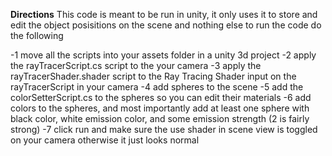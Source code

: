 **Directions**
This code is meant to be run in unity, it only uses it to store and edit the object posisitions on the scene and nothing else
to run the code do the following

-1 move all the scripts into your assets folder in a unity 3d project
-2 apply the rayTracerScript.cs script to the your camera
-3 apply the rayTracerShader.shader script to the Ray Tracing Shader input on the rayTracerScript in your camera
-4 add spheres to the scene
-5 add the colorSetterScript.cs to the spheres so you can edit their materials
-6 add colors to the spheres, and most importantly add at least one sphere with black color, white emission color, and some emission strength (2 is fairly strong)
-7 click run and make sure the use shader in scene view is toggled on your camera otherwise it just looks normal
